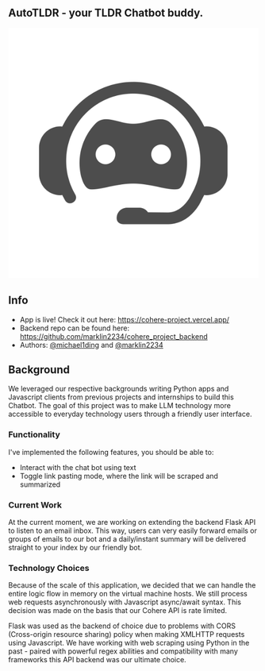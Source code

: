 ## AutoTLDR - your TLDR Chatbot buddy.


<p align="center">
  <img src="https://github.com/marklin2234/cohere_project/blob/main/src/img/bot.png?raw=true" alt="Logo"/>
</p>

## Info

* App is live! Check it out here: https://cohere-project.vercel.app/
* Backend repo can be found here: https://github.com/marklin2234/cohere_project_backend
* Authors: [@michael1ding](https://www.github.com/michael1ding) and [@marklin2234](https://www.github.com/marklin2234)

## Background

We leveraged our respective backgrounds writing Python apps and Javascript clients from previous projects and internships to build this Chatbot. The goal of this project was to make LLM technology more accessible to everyday technology users through a friendly user interface.

### Functionality

I've implemented the following features, you should be able to:
* Interact with the chat bot using text
* Toggle link pasting mode, where the link will be scraped and summarized

### Current Work

At the current moment, we are working on extending the backend Flask API to listen to an email inbox. This way, users can very easily forward emails or groups of emails to our bot and a daily/instant summary will be delivered straight to your index by our friendly bot.

### Technology Choices

Because of the scale of this application, we decided that we can handle the entire logic flow in memory on the virtual machine hosts. We still process web requests asynchronously with Javascript async/await syntax. This decision was made on the basis that our Cohere API is rate limited.

Flask was used as the backend of choice due to problems with CORS (Cross-origin resource sharing) policy when making XMLHTTP requests using Javascript. We have working with web scraping using Python in the past - paired with powerful regex abilities and compatibility with many frameworks this API backend was our ultimate choice. 
